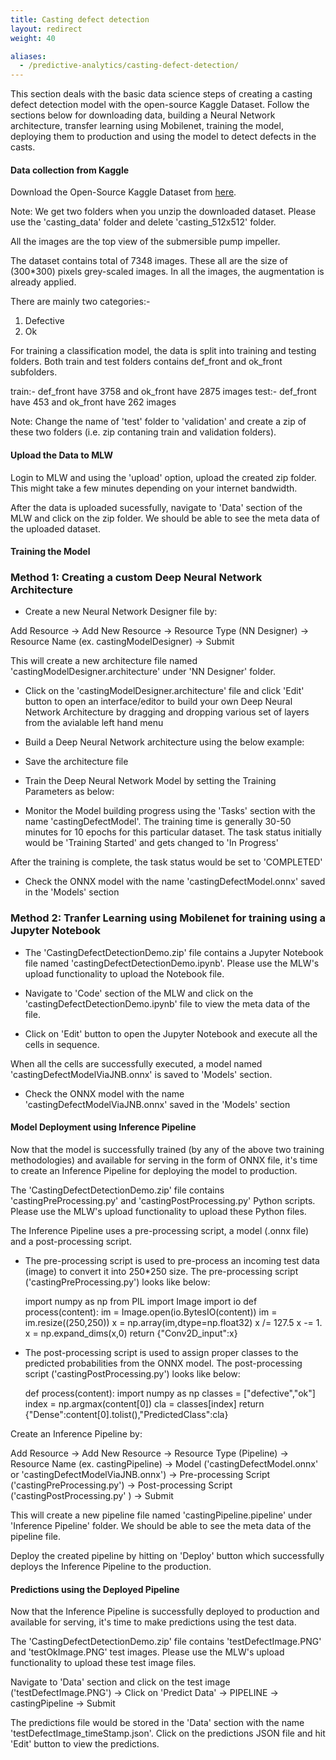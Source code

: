 ```yaml
---
title: Casting defect detection
layout: redirect
weight: 40

aliases:
  - /predictive-analytics/casting-defect-detection/
---
```


This section deals with the basic data science steps of creating a casting defect detection model with the open-source Kaggle Dataset. Follow the sections below for downloading data, building a Neural Network architecture, transfer learning using Mobilenet, training the model, deploying them to production and using the model to detect defects in the casts. 


#### Data collection from Kaggle

Download the Open-Source Kaggle Dataset from [here](https://www.kaggle.com/ravirajsinh45/real-life-industrial-dataset-of-casting-product).

Note: We get two folders when you unzip the downloaded dataset. Please use the 'casting_data' folder and delete 'casting_512x512' folder.

All the images are the top view of the submersible pump impeller.

The dataset contains total of 7348 images. These all are the size of (300*300) pixels grey-scaled images. In all the images, the augmentation is already applied. 

There are mainly two categories:-
1) Defective
2) Ok

For training a classification model, the data is split into training and testing folders. Both train and test folders contains def_front and ok_front subfolders.

train:- def_front have 3758 and ok_front have 2875 images
test:- def_front have 453 and ok_front have 262 images

Note: Change the name of 'test' folder to 'validation' and create a zip of these two folders (i.e. zip contaning train and validation folders). 


#### Upload the Data to MLW

Login to MLW and using the 'upload' option, upload the created zip folder. This might take a few minutes depending on your internet bandwidth.

After the data is uploaded sucessfully, navigate to 'Data' section of the MLW and click on the zip folder. We should be able to see the meta data of the uploaded dataset.


#### Training the Model

### Method 1: Creating a custom Deep Neural Network Architecture  

* Create a new Neural Network Designer file by:

Add Resource -> Add New Resource -> Resource Type (NN Designer) -> Resource Name (ex. castingModelDesigner) -> Submit

This will create a new architecture file named 'castingModelDesigner.architecture' under 'NN Designer' folder.

* Click on the 'castingModelDesigner.architecture' file and click 'Edit' button to open an interface/editor to build your own Deep Neural Network Architecture by dragging and dropping various set of layers from the avialable left hand menu

* Build a Deep Neural Network architecture using the below example:

* Save the architecture file

* Train the Deep Neural Network Model by setting the Training Parameters as below:

* Monitor the Model building progress using the 'Tasks' section with the name 'castingDefectModel'. The training time is generally 30-50 minutes for 10 epochs for this particular dataset. The task status initially would be 'Training Started' and gets changed to 'In Progress'

After the training is complete, the task status would be set to 'COMPLETED'

* Check the ONNX model with the name 'castingDefectModel.onnx' saved in the 'Models' section 

### Method 2: Tranfer Learning using Mobilenet for training using a Jupyter Notebook

* The 'CastingDefectDetectionDemo.zip' file contains a Jupyter Notebook file named 'castingDefectDetectionDemo.ipynb'. Please use the MLW's upload functionality to upload the Notebook file. 

* Navigate to 'Code' section of the MLW and click on the 'castingDefectDetectionDemo.ipynb' file to view the meta data of the file. 

* Click on 'Edit' button to open the Jupyter Notebook and execute all the cells in sequence.

When all the cells are successfully executed, a model named 'castingDefectModelViaJNB.onnx' is saved to 'Models' section.

* Check the ONNX model with the name 'castingDefectModelViaJNB.onnx' saved in the 'Models' section 


#### Model Deployment using Inference Pipeline

Now that the model is successfully trained (by any of the above two training methodologies) and available for serving in the form of ONNX file, it's time to create an Inference Pipeline for deploying the model to production. 

The 'CastingDefectDetectionDemo.zip' file contains 'castingPreProcessing.py' and 'castingPostProcessing.py' Python scripts. Please use the MLW's upload functionality to upload these Python files.

The Inference Pipeline uses a pre-processing script, a model (.onnx file) and a post-processing script.

* The pre-processing script is used to pre-process an incoming test data (image) to convert it into 250*250 size. The pre-processing script ('castingPreProcessing.py') looks like below:

    import numpy as np
    from PIL import Image
    import io
    def process(content):
        im = Image.open(io.BytesIO(content))
        im = im.resize((250,250))
        x = np.array(im,dtype=np.float32)
        x /= 127.5
        x -= 1.
        x = np.expand_dims(x,0)
        return {"Conv2D_input":x}

* The post-processing script is used to assign proper classes to the predicted probabilities from the ONNX model. The post-processing script ('castingPostProcessing.py') looks like below:

    def process(content):
        import numpy as np
        classes = ["defective","ok"]
        index = np.argmax(content[0])
        cla = classes[index]
        return {"Dense":content[0].tolist(),"PredictedClass":cla}

Create an Inference Pipeline by:

Add Resource -> Add New Resource -> Resource Type (Pipeline) -> Resource Name (ex. castingPipeline) -> Model ('castingDefectModel.onnx' or 'castingDefectModelViaJNB.onnx') -> Pre-processing Script ('castingPreProcessing.py') -> Post-processing Script ('castingPostProcessing.py' ) -> Submit

This will create a new pipeline file named 'castingPipeline.pipeline' under 'Inference Pipeline' folder. We should be able to see the meta data of the pipeline file.

Deploy the created pipeline by hitting on 'Deploy' button which successfully deploys the Inference Pipeline to the production. 


#### Predictions using the Deployed Pipeline

Now that the Inference Pipeline is successfully deployed to production and available for serving, it's time to make predictions using the test data. 

The 'CastingDefectDetectionDemo.zip' file contains 'testDefectImage.PNG' and 'testOkImage.PNG' test images. Please use the MLW's upload functionality to upload these test image files.

Navigate to 'Data' section and click on the test image ('testDefectImage.PNG') -> Click on 'Predict Data' -> PIPELINE -> castingPipeline -> Submit

The predictions file would be stored in the 'Data' section with the name 'testDefectImage_timeStamp.json'. Click on the predictions JSON file and hit 'Edit' button to view the predictions.

